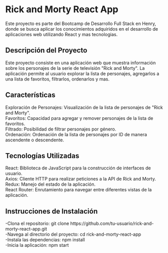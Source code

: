 <h1>Rick and Morty React App</h1>
Este proyecto es parte del Bootcamp de Desarrollo Full Stack en  Henry, donde se busca aplicar los conocimientos adquiridos en el desarrollo de aplicaciones web utilizando React y mas tecnologias.

<h2> Descripción del Proyecto </h2>
Este proyecto consiste en una aplicación web que muestra información sobre los personajes de la serie de televisión "Rick and Morty". La aplicación permite al usuario explorar la lista de personajes, agregarlos a una lista de favoritos, filtrarlos, ordenarlos y mas.

<h2>Características</h2>
Exploración de Personajes: Visualización de la lista de personajes de "Rick and Morty".<br>
Favoritos: Capacidad para agregar y remover personajes de la lista de favoritos.<br>
Filtrado: Posibilidad de filtrar personajes por género.<br>
Ordenación: Ordenación de la lista de personajes por ID de manera ascendente o descendente.
<h2>Tecnologías Utilizadas</h2>
React: Biblioteca de JavaScript para la construcción de interfaces de usuario.<br>
Axios: Cliente HTTP para realizar peticiones a la API de Rick and Morty.<br>
Redux: Manejo del estado de la aplicación.<br>
React Router: Enrutamiento para navegar entre diferentes vistas de la aplicación.<br>
<h2>Instrucciones de Instalación</h2>
-Clona el repositorio: git clone https://github.com/tu-usuario/rick-and-morty-react-app.git <br>
-Navega al directorio del proyecto: cd rick-and-morty-react-app <br>
-Instala las dependencias: npm install <br>
-Inicia la aplicación: npm start <br>

